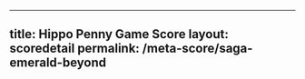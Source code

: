 ---
        
title: Hippo Penny Game Score
layout: scoredetail
permalink: /meta-score/saga-emerald-beyond
---